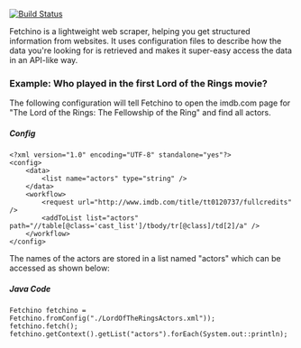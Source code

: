[![Build Status](https://travis-ci.org/barkbeetle/Fetchino.svg?branch=master)](https://travis-ci.org/barkbeetle/Fetchino)

Fetchino is a lightweight web scraper, helping you get structured information from websites. It uses configuration files to describe how the data you're looking for is retrieved and makes it super-easy access the data in an API-like way.

### Example: Who played in the first Lord of the Rings movie?

The following configuration will tell Fetchino to open the imdb.com page for "The Lord of the Rings: The Fellowship of the Ring" and find all actors.

##### Config

    <?xml version="1.0" encoding="UTF-8" standalone="yes"?>
    <config>
        <data>
            <list name="actors" type="string" />
        </data>
        <workflow>
            <request url="http://www.imdb.com/title/tt0120737/fullcredits" />
            <addToList list="actors" path="//table[@class='cast_list']/tbody/tr[@class]/td[2]/a" />
        </workflow>
    </config>

The names of the actors are stored in a list named "actors" which can be accessed as shown below:

##### Java Code

    Fetchino fetchino = Fetchino.fromConfig("./LordOfTheRingsActors.xml"));
    fetchino.fetch();
    fetchino.getContext().getList("actors").forEach(System.out::println);
